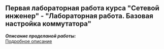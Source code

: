 ## Первая лабораторная работа курса "Сетевой инженер" - "Лабораторная работа. Базовая настройка коммутатора"      
___Описание проделаной работы:___  
[Подробное описание](1st_lab_description.md)  


